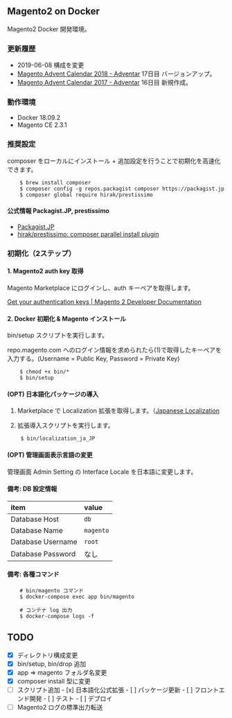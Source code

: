 ## Magento2 on Docker
Magento2 Docker 開発環境。

### 更新履歴
- 2019-06-08 構成を変更
- [Magento Advent Calendar 2018 - Adventar](https://adventar.org/calendars/3176) 17日目 バージョンアップ。
- [Magento Advent Calendar 2017 - Adventar](https://adventar.org/calendars/2349) 16日目 新規作成。

### 動作環境
- Docker 18.09.2
- Magento CE 2.3.1

### 推奨設定
composer をローカルにインストール + 追加設定を行うことで初期化を高速化できます。

        $ brew install composer
        $ composer config -g repos.packagist composer https://packagist.jp
        $ composer global require hirak/prestissimo

#### 公式情報 Packagist.JP, prestissimo
- [Packagist.JP](https://packagist.jp/)
- [hirak/prestissimo: composer parallel install plugin](https://github.com/hirak/prestissimo)

### 初期化（2ステップ）
#### 1. Magento2 auth key 取得
Magento Marketplace にログインし、auth キーペアを取得します。

[Get your authentication keys | Magento 2 Developer Documentation](https://devdocs.magento.com/guides/v2.3/install-gde/prereq/connect-auth.html)

#### 2. Docker 初期化 & Magento インストール
bin/setup スクリプトを実行します。

repo.magento.com へのログイン情報を求められたら(1)で取得したキーペアを入力する。(Username = Public Key, Password = Private Key)

        $ chmod +x bin/*
        $ bin/setup

#### (OPT) 日本語化パッケージの導入

1. Marketplace で Localization 拡張を取得します。（[Japanese Localization](https://marketplace.magento.com/community-engineering-japan-common.html)
2. 拡張導入スクリプトを実行します。

        $ bin/localization_ja_JP

#### (OPT) 管理画面表示言語の変更
管理画面 Admin Setting の Interface Locale を日本語に変更します。

#### 備考: DB 設定情報

| item | value |
|:--|:--|
| Database Host | `db` |
| Database Name | `magento` |
| Database Username | `root` |
| Database Password | なし |

#### 備考: 各種コマンド

        # bin/magento コマンド
        $ docker-compose exec app bin/magento

        # コンテナ log 出力
        $ docker-compose logs -f

## TODO
- [x] ディレクトリ構成変更
- [x] bin/setup, bin/drop 追加
- [x] app => magento フォルダ名変更
- [x] composer install 型に変更
- [ ] スクリプト追加
        - [x] 日本語化公式拡張
        - [ ] パッケージ更新
        - [ ] フロントエンド開発
        - [ ] テスト
        - [ ] デプロイ
- [ ] Magento2 ログの標準出力転送